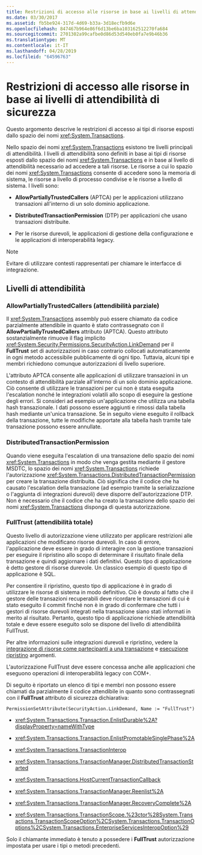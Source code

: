 ```yaml
---
title: Restrizioni di accesso alle risorse in base ai livelli di attendibilità di sicurezza
ms.date: 03/30/2017
ms.assetid: fb5be924-317d-4d69-b33a-3d18ecfb9d6e
ms.openlocfilehash: 847467b964e86f6d13be6ba103162512270fa684
ms.sourcegitcommit: 2701302a99cafbe0d86d53d540eb0fa7e9b46b36
ms.translationtype: MT
ms.contentlocale: it-IT
ms.lasthandoff: 04/28/2019
ms.locfileid: "64596763"
---
```

# <a name="security-trust-levels-in-accessing-resources"></a>Restrizioni di accesso alle risorse in base ai livelli di attendibilità di sicurezza
Questo argomento descrive le restrizioni di accesso ai tipi di risorse esposti dallo spazio dei nomi <xref:System.Transactions>.  
  
 Nello spazio dei nomi <xref:System.Transactions> esistono tre livelli principali di attendibilità. I livelli di attendibilità sono definiti in base ai tipi di risorse esposti dallo spazio dei nomi <xref:System.Transactions> e in base al livello di attendibilità necessario ad accedere a tali risorse. Le risorse a cui lo spazio dei nomi <xref:System.Transactions> consente di accedere sono la memoria di sistema, le risorse a livello di processo condivise e le risorse a livello di sistema. I livelli sono:  
  
- **AllowPartiallyTrustedCallers** (APTCA) per le applicazioni utilizzano transazioni all'interno di un solo dominio applicazione.  
  
- **DistributedTransactionPermission** (DTP) per applicazioni che usano transazioni distribuite.  
  
- Per le risorse durevoli, le applicazioni di gestione della configurazione e le applicazioni di interoperabilità legacy.  
  
> [!NOTE]
>  Evitare di utilizzare contesti rappresentati per chiamare le interfacce di integrazione.  
  
## <a name="trust-levels"></a>Livelli di attendibilità  
  
### <a name="aptca-partial-trust"></a>AllowPartiallyTrustedCallers (attendibilità parziale)  
 Il <xref:System.Transactions> assembly può essere chiamato da codice parzialmente attendibile in quanto è stato contrassegnato con il **AllowPartiallyTrustedCallers** attributo (APTCA). Questo attributo sostanzialmente rimuove il flag implicito <xref:System.Security.Permissions.SecurityAction.LinkDemand> per il **FullTrust** set di autorizzazioni in caso contrario collocati automaticamente in ogni metodo accessibile pubblicamente di ogni tipo. Tuttavia, alcuni tipi e membri richiedono comunque autorizzazioni di livello superiore.  
  
 L'attributo APTCA consente alle applicazioni di utilizzare transazioni in un contesto di attendibilità parziale all'interno di un solo dominio applicazione. Ciò consente di utilizzare le transazioni per cui non è stata eseguita l'escalation nonché le integrazioni volatili allo scopo di eseguire la gestione degli errori. Si consideri ad esempio un'applicazione che utilizza una tabella hash transazionale. I dati possono essere aggiunti e rimossi dalla tabella hash mediante un'unica transazione. Se in seguito viene eseguito il rollback della transazione, tutte le modifiche apportate alla tabella hash tramite tale transazione possono essere annullate.  
  
### <a name="distributedtransactionpermission-dtp"></a>DistributedTransactionPermission  
 Quando viene eseguita l'escalation di una transazione dello spazio dei nomi <xref:System.Transactions> in modo che venga gestita mediante il gestore MSDTC, lo spazio dei nomi <xref:System.Transactions> richiede l'autorizzazione <xref:System.Transactions.DistributedTransactionPermission> per creare la transazione distribuita. Ciò significa che il codice che ha causato l'escalation della transazione (ad esempio tramite la serializzazione o l'aggiunta di integrazioni durevoli) deve disporre dell'autorizzazione DTP. Non è necessario che il codice che ha creato la transazione dello spazio dei nomi <xref:System.Transactions> disponga di questa autorizzazione.  
  
### <a name="fulltrust-link-demands"></a>FullTrust (attendibilità totale)  
 Questo livello di autorizzazione viene utilizzato per applicare restrizioni alle applicazioni che modificano risorse durevoli. In caso di errore, l'applicazione deve essere in grado di interagire con la gestione transazioni per eseguire il ripristino allo scopo di determinare il risultato finale della transazione e quindi aggiornare i dati definitivi. Questo tipo di applicazione è detto gestore di risorse durevole. Un classico esempio di questo tipo di applicazione è SQL.  
  
 Per consentire il ripristino, questo tipo di applicazione è in grado di utilizzare le risorse di sistema in modo definitivo. Ciò è dovuto al fatto che il gestore delle transazioni recuperabili deve ricordare le transazioni di cui è stato eseguito il commit finché non è in grado di confermare che tutti i gestori di risorse durevoli integrati nella transazione siano stati informati in merito al risultato. Pertanto, questo tipo di applicazione richiede attendibilità totale e deve essere eseguito solo se dispone del livello di attendibilità FullTrust.  
  
 Per altre informazioni sulle integrazioni durevoli e ripristino, vedere la [integrazione di risorse come partecipanti a una transazione](../../../../docs/framework/data/transactions/enlisting-resources-as-participants-in-a-transaction.md) e [esecuzione ripristino](../../../../docs/framework/data/transactions/performing-recovery.md) argomenti.  
  
 L'autorizzazione FullTrust deve essere concessa anche alle applicazioni che eseguono operazioni di interoperabilità legacy con COM+.  
  
 Di seguito è riportato un elenco di tipi e membri non possono essere chiamati da parzialmente il codice attendibile in quanto sono contrassegnati con il **FullTrust** attributo di sicurezza dichiarativa:  
  
 `PermissionSetAttribute(SecurityAction.LinkDemand, Name := "FullTrust")`  
  
- <xref:System.Transactions.Transaction.EnlistDurable%2A?displayProperty=nameWithType>  
  
- <xref:System.Transactions.Transaction.EnlistPromotableSinglePhase%2A>  
  
- <xref:System.Transactions.TransactionInterop>  
  
- <xref:System.Transactions.TransactionManager.DistributedTransactionStarted>  
  
- <xref:System.Transactions.HostCurrentTransactionCallback>  
  
- <xref:System.Transactions.TransactionManager.Reenlist%2A>  
  
- <xref:System.Transactions.TransactionManager.RecoveryComplete%2A>  
  
- <xref:System.Transactions.TransactionScope.%23ctor%28System.Transactions.TransactionScopeOption%2CSystem.Transactions.TransactionOptions%2CSystem.Transactions.EnterpriseServicesInteropOption%29>  
  
 Solo il chiamante immediato è tenuto a possedere i **FullTrust** autorizzazione impostata per usare i tipi o metodi precedenti.
